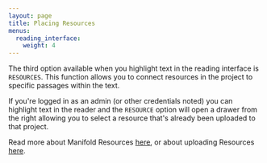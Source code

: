 ```yaml
---
layout: page
title: Placing Resources
menus:
  reading_interface:
    weight: 4
---
```


The third option available when you highlight text in the reading interface is `RESOURCES`. This function allows you to connect resources in the project to specific passages within the text.

If you're logged in as an admin (or other credentials noted) you can highlight text in the reader and the `RESOURCE` option will open a drawer from the right allowing you to select a resource that's already been uploaded to that project.

Read more about Manifold Resources [here](/docs/reading/resources.html), or about uploading Resources [here](/docs/projects/resources.html).
